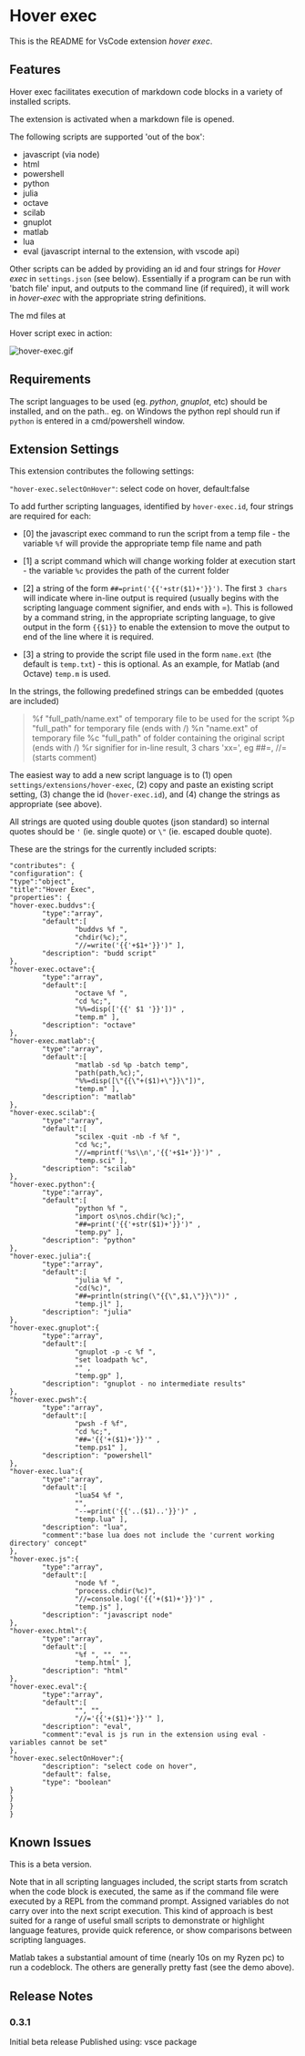 # Hover exec

This is the README for VsCode extension *hover exec*.

## Features

Hover exec facilitates execution of markdown code blocks in a variety of installed scripts.

The extension is activated when a markdown file is opened.

The following scripts are supported 'out of the box':

- javascript (via node)
- html
- powershell
- python
- julia
- octave
- scilab
- gnuplot
- matlab
- lua
- eval (javascript internal to the extension, with vscode api)

Other scripts can be added by providing an id and four strings for *Hover exec* in  `settings.json` (see below). Essentially if a program can be run with 'batch file' input, and outputs to the command line (if required), it will work in *hover-exec* with the appropriate string definitions.

The md files at 

Hover script exec in action:

![hover-exec.gif](https://github.com/rmzetti/what/raw/master/Hover-exec.gif)

## Requirements

The script languages to be used (eg. *python*, *gnuplot*, etc) should be installed, and on the path.. eg. on Windows the python repl should run if `python` is entered in a cmd/powershell window.

## Extension Settings

This extension contributes the following settings:

`"hover-exec.selectOnHover"`: select code on hover, default:false

To add further scripting languages, identified by `hover-exec.id`, four strings are required for each:

- [0] the javascript exec command to run the script from a temp file
        - the variable `%f` will provide the appropriate temp file name and path

- [1] a script command which will change working folder at execution start
        - the variable `%c` provides the path of the current folder

- [2] a string of the form `##=print('{{'+str($1)+'}}')`. The first `3 chars` will indicate where in-line output is required (usually begins with the scripting language comment signifier, and ends with =). This is followed by a command string, in the appropriate scripting language, to give output in the form `{{$1}}` to enable the extension to move the output to end of the line where it is required.

- [3] a string to provide the script file used in the form `name.ext` (the default is `temp.txt`) - this is optional. As an example, for Matlab (and Octave) `temp.m` is used.

In the strings, the following predefined strings can be embedded (quotes are included)
> %f "full_path/name.ext" of temporary file to be used for the script
> %p "full_path" for temporary file (ends with /)
> %n "name.ext" of temporary file
> %c "full_path" of folder containing the original script (ends with /)
> %r signifier for in-line result, 3 chars 'xx=', eg ##=, //= (starts comment)

The easiest way to add a new script language is to (1) open `settings/extensions/hover-exec`, (2) copy and paste an existing script setting, (3) change the id (`hover-exec.id`), and (4) change the strings as appropriate (see above).

All strings are quoted using double quotes (json standard) so internal quotes should be `'` (ie. single quote) or `\"` (ie. escaped double quote).

These are the strings for the currently included scripts:

```
"contributes": {
"configuration": {
"type":"object",
"title":"Hover Exec",
"properties": {
"hover-exec.buddvs":{
        "type":"array",
        "default":[
                "buddvs %f ",
                "chdir(%c);",
                "//=write('{{'+$1+'}}')" ],
        "description": "budd script"
},
"hover-exec.octave":{
        "type":"array",
        "default":[
                "octave %f ",
                "cd %c;",
                "%%=disp(['{{' $1 '}}'])" ,
                "temp.m" ],
        "description": "octave"
},
"hover-exec.matlab":{
        "type":"array",
        "default":[
                "matlab -sd %p -batch temp",
                "path(path,%c);",
                "%%=disp([\"{{\"+($1)+\"}}\"])",
                "temp.m" ],
        "description": "matlab"
},
"hover-exec.scilab":{
        "type":"array",
        "default":[
                "scilex -quit -nb -f %f ",
                "cd %c;",
                "//=mprintf('%s\\n','{{'+$1+'}}')" ,
                "temp.sci" ],
        "description": "scilab"
},
"hover-exec.python":{
        "type":"array",
        "default":[
                "python %f ",
                "import os\nos.chdir(%c);",
                "##=print('{{'+str($1)+'}}')" ,
                "temp.py" ],
        "description": "python"
},
"hover-exec.julia":{
        "type":"array",
        "default":[
                "julia %f ",
                "cd(%c)",
                "##=println(string(\"{{\",$1,\"}}\"))" ,
                "temp.jl" ],
        "description": "julia"
},
"hover-exec.gnuplot":{
        "type":"array",
        "default":[
                "gnuplot -p -c %f ",
                "set loadpath %c",
                "" ,
                "temp.gp" ],
        "description": "gnuplot - no intermediate results"
},
"hover-exec.pwsh":{
        "type":"array",
        "default":[
                "pwsh -f %f",
                "cd %c;",
                "##='{{'+($1)+'}}'" ,
                "temp.ps1" ],
        "description": "powershell"
},
"hover-exec.lua":{
        "type":"array",
        "default":[
                "lua54 %f ",
                "",
                "--=print('{{'..($1)..'}}')" ,
                "temp.lua" ],
        "description": "lua",
        "comment":"base lua does not include the 'current working directory' concept"
},
"hover-exec.js":{
        "type":"array",
        "default":[
                "node %f ",
                "process.chdir(%c)",
                "//=console.log('{{'+($1)+'}}')" ,
                "temp.js" ],
        "description": "javascript node"
},
"hover-exec.html":{
        "type":"array",
        "default":[
                "%f ", "", "",
                "temp.html" ],
        "description": "html"
},
"hover-exec.eval":{
        "type":"array",
        "default":[
                "",	"", 
                "//='{{'+($1)+'}}'" ],
        "description": "eval",
        "comment":"eval is js run in the extension using eval - variables cannot be set" 
},
"hover-exec.selectOnHover":{
        "description": "select code on hover",
        "default": false,
        "type": "boolean"
}
}
}
}
````

## Known Issues

This is a beta version.

Note that in all scripting languages included, the script starts from scratch when the code block is executed, the same as if the command file were executed by a REPL from the command prompt. Assigned variables do not carry over into the next script execution. This kind of approach is best suited for a range of useful small scripts to demonstrate or highlight language features, provide quick reference, or show comparisons between scripting languages.

Matlab takes a substantial amount of time (nearly 10s on my Ryzen pc) to run a codeblock. The others are generally pretty fast (see the demo above).

## Release Notes

### 0.3.1

Initial beta release
Published using: vsce package
